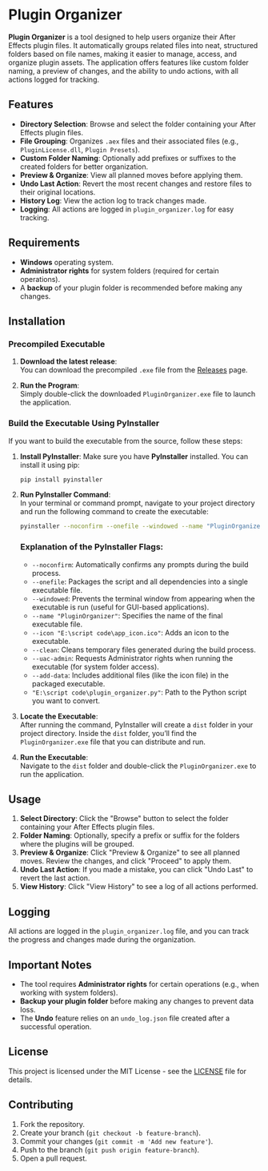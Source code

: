 # Plugin Organizer

**Plugin Organizer** is a tool designed to help users organize their After Effects plugin files. It automatically groups related files into neat, structured folders based on file names, making it easier to manage, access, and organize plugin assets. The application offers features like custom folder naming, a preview of changes, and the ability to undo actions, with all actions logged for tracking.

## Features

- **Directory Selection**: Browse and select the folder containing your After Effects plugin files.
- **File Grouping**: Organizes `.aex` files and their associated files (e.g., `PluginLicense.dll`, `Plugin Presets`).
- **Custom Folder Naming**: Optionally add prefixes or suffixes to the created folders for better organization.
- **Preview & Organize**: View all planned moves before applying them.
- **Undo Last Action**: Revert the most recent changes and restore files to their original locations.
- **History Log**: View the action log to track changes made.
- **Logging**: All actions are logged in `plugin_organizer.log` for easy tracking.

## Requirements

- **Windows** operating system.
- **Administrator rights** for system folders (required for certain operations).
- A **backup** of your plugin folder is recommended before making any changes.

## Installation

### Precompiled Executable

1. **Download the latest release**:  
   You can download the precompiled `.exe` file from the [Releases](https://github.com/hygef-v4/plugin-organizer/releases) page.

2. **Run the Program**:  
   Simply double-click the downloaded `PluginOrganizer.exe` file to launch the application.

### Build the Executable Using PyInstaller

If you want to build the executable from the source, follow these steps:

1. **Install PyInstaller**:
   Make sure you have **PyInstaller** installed. You can install it using pip:

   ```bash
   pip install pyinstaller
   ```

2. **Run PyInstaller Command**:  
   In your terminal or command prompt, navigate to your project directory and run the following command to create the executable:

   ```bash
   pyinstaller --noconfirm --onefile --windowed --name "PluginOrganizer" --icon "E:\script code\app_icon.ico" --clean --uac-admin --add-data "E:\script code\app_icon.ico;app-icon" "E:\script code\plugin_organizer.py"
   ```

   ### Explanation of the PyInstaller Flags:
   - `--noconfirm`: Automatically confirms any prompts during the build process.
   - `--onefile`: Packages the script and all dependencies into a single executable file.
   - `--windowed`: Prevents the terminal window from appearing when the executable is run (useful for GUI-based applications).
   - `--name "PluginOrganizer"`: Specifies the name of the final executable file.
   - `--icon "E:\script code\app_icon.ico"`: Adds an icon to the executable.
   - `--clean`: Cleans temporary files generated during the build process.
   - `--uac-admin`: Requests Administrator rights when running the executable (for system folder access).
   - `--add-data`: Includes additional files (like the icon file) in the packaged executable.
   - `"E:\script code\plugin_organizer.py"`: Path to the Python script you want to convert.

3. **Locate the Executable**:  
   After running the command, PyInstaller will create a `dist` folder in your project directory. Inside the `dist` folder, you’ll find the `PluginOrganizer.exe` file that you can distribute and run.

4. **Run the Executable**:  
   Navigate to the `dist` folder and double-click the `PluginOrganizer.exe` to run the application.

## Usage

1. **Select Directory**: Click the "Browse" button to select the folder containing your After Effects plugin files.
2. **Folder Naming**: Optionally, specify a prefix or suffix for the folders where the plugins will be grouped.
3. **Preview & Organize**: Click "Preview & Organize" to see all planned moves. Review the changes, and click "Proceed" to apply them.
4. **Undo Last Action**: If you made a mistake, you can click "Undo Last" to revert the last action.
5. **View History**: Click "View History" to see a log of all actions performed.

## Logging

All actions are logged in the `plugin_organizer.log` file, and you can track the progress and changes made during the organization.

## Important Notes

- The tool requires **Administrator rights** for certain operations (e.g., when working with system folders).
- **Backup your plugin folder** before making any changes to prevent data loss.
- The **Undo** feature relies on an `undo_log.json` file created after a successful operation.

## License

This project is licensed under the MIT License - see the [LICENSE](LICENSE) file for details.

## Contributing

1. Fork the repository.
2. Create your branch (`git checkout -b feature-branch`).
3. Commit your changes (`git commit -m 'Add new feature'`).
4. Push to the branch (`git push origin feature-branch`).
5. Open a pull request.
